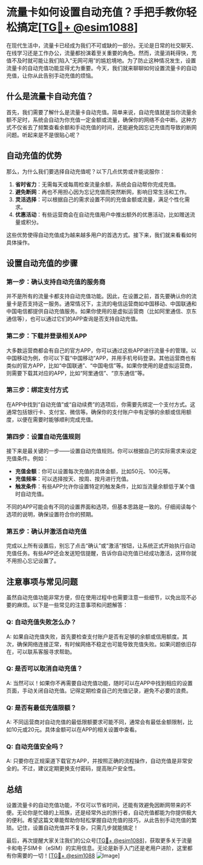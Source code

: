 # 流量卡如何设置自动充值？手把手教你轻松搞定[[TG💪+ @esim1088](https://t.me/s/esim1088)]

在现代生活中，流量卡已经成为我们不可或缺的一部分。无论是日常的社交聊天、在线学习还是工作办公，流量都扮演着至关重要的角色。然而，流量消耗得快，充值不及时就可能让我们陷入“无网可用”的尴尬境地。为了防止这种情况发生，设置流量卡的自动充值功能显得尤为重要。今天，我们就来聊聊如何设置流量卡的自动充值，让你从此告别手动充值的烦恼。

## 什么是流量卡自动充值？

首先，我们需要了解什么是流量卡自动充值。简单来说，自动充值就是当你流量余额不足时，系统会自动为你充值一定金额或流量，确保你的网络不会中断。这种方式不仅省去了频繁查看余额和手动充值的时间，还能避免因忘记充值而导致的断网问题。听起来是不是很贴心呢？

## 自动充值的优势

那么，为什么我们要选择自动充值呢？以下几点优势或许能说服你：

1. **省时省力**：无需每天或每周检查流量余额，系统会自动帮你完成充值。
2. **避免断网**：再也不用担心因为忘记充值而突然断网，影响日常生活和工作。
3. **灵活选择**：可以根据自己的需求设置不同的充值金额或流量，满足个性化需求。
4. **优惠活动**：有些运营商会在自动充值用户中推出额外的优惠活动，比如赠送流量或积分。

这些优势使得自动充值成为越来越多用户的首选方式。接下来，我们就来看看如何具体操作。

## 设置自动充值的步骤

### 第一步：确认支持自动充值的服务商

并不是所有的流量卡都支持自动充值功能。因此，在设置之前，首先要确认你的流量卡是否支持这一服务。通常情况下，主流的电信运营商如中国移动、中国联通和中国电信都提供自动充值服务。如果你使用的是虚拟运营商（比如阿里通信、京东通信等），也可以通过它们的APP查询是否支持自动充值。

### 第二步：下载并登录相关APP

大多数运营商都会有自己的官方APP，你可以通过这些APP进行流量卡的管理。以中国移动为例，你可以下载“中国移动”APP，并用手机号码登录。其他运营商也有类似的官方APP，比如“中国联通”、“中国电信”等。如果你使用的是虚拟运营商，则需要下载其对应的APP，比如“阿里通信”、“京东通信”等。

### 第三步：绑定支付方式

在APP中找到“自动充值”或“自动续费”的选项后，你需要先绑定一个支付方式。这通常包括银行卡、支付宝、微信等。确保你的支付账户中有足够的余额或信用额度，以便在需要时能够顺利完成充值。

### 第四步：设置自动充值规则

接下来是最关键的一步——设置自动充值规则。你可以根据自己的实际需求来设定充值条件。例如：

- **充值金额**：你可以设置每次充值的具体金额，比如50元、100元等。
- **充值频率**：可以选择按天、按周、按月进行充值。
- **触发条件**：有些APP允许你设置特定的触发条件，比如当流量余额低于某个值时自动充值。

不同的APP可能会有不同的设置界面和选项，但基本思路是一致的。仔细阅读每个选项的说明，确保设置符合你的预期。

### 第五步：确认并激活自动充值

完成以上所有设置后，别忘了点击“确认”或“激活”按钮，让系统正式开始执行自动充值任务。有些APP还会发送短信提醒，告诉你自动充值已经成功激活，这样你就不用担心忘记设置了。

## 注意事项与常见问题

虽然自动充值功能非常方便，但在使用过程中也需要注意一些细节，以免出现不必要的麻烦。以下是一些常见的注意事项和问题解答：

### Q: 自动充值失败怎么办？

A: 如果自动充值失败，首先要检查支付账户是否有足够的余额或信用额度。其次，确保网络连接正常，有时候网络不稳定也可能导致充值失败。如果问题依旧存在，可以联系客服寻求帮助。

### Q: 是否可以取消自动充值？

A: 当然可以！如果你不再需要自动充值功能，随时可以在APP中找到相应的设置页面，手动关闭自动充值。记得定期检查自己的充值记录，避免不必要的浪费。

### Q: 是否有最低充值限额？

A: 不同运营商对自动充值的最低限额要求可能不同，通常会有最低金额限制，比如10元或20元。具体金额可以在APP的相关设置中查看。

### Q: 自动充值安全吗？

A: 只要你在正规渠道下载官方APP，并按照正确的流程操作，自动充值是非常安全的。不过，建议定期更换支付密码，提高账户安全性。

## 总结

设置流量卡的自动充值功能，不仅可以节省时间，还能有效避免因断网带来的不便。无论你是忙碌的上班族，还是经常外出的旅行者，自动充值都能为你提供极大的便利。希望这篇文章能帮助你轻松掌握自动充值的技巧，从此告别手动充值的繁琐。记住，设置自动充值并不复杂，只需几步就能搞定！

最后，再次提醒大家关注我们的公众号[[TG💪+ @esim1088](https://t.me/s/esim1088)]，获取更多关于流量卡和电子SIM卡（eSIM）的实用信息。无论是新手入门还是老用户进阶，这里都有你需要的一切！[[TG💪+ @esim1088](https://t.me/s/esim1088) ![Image](https://i.postimg.cc/4NQfJmqS/Snipaste-2025-05-13-00-14-12.png)]